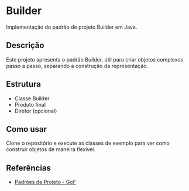 # Builder

Implementação do padrão de projeto Builder em Java.

## Descrição

Este projeto apresenta o padrão Builder, útil para criar objetos complexos passo a passo, separando a construção da representação.

## Estrutura

- Classe Builder
- Produto final
- Diretor (opcional)

## Como usar

Clone o repositório e execute as classes de exemplo para ver como construir objetos de maneira flexível.

## Referências

- [Padrões de Projeto - GoF](https://refactoring.guru/pt-br/design-patterns/builder)

